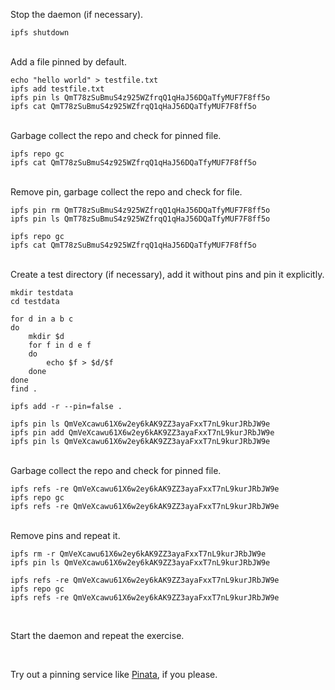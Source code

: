 Stop the daemon (if necessary).

```
ipfs shutdown
```

<br>
Add a file pinned by default.

```
echo "hello world" > testfile.txt
ipfs add testfile.txt
ipfs pin ls QmT78zSuBmuS4z925WZfrqQ1qHaJ56DQaTfyMUF7F8ff5o
ipfs cat QmT78zSuBmuS4z925WZfrqQ1qHaJ56DQaTfyMUF7F8ff5o
```

<br>
Garbage collect the repo and check for pinned file.

```
ipfs repo gc
ipfs cat QmT78zSuBmuS4z925WZfrqQ1qHaJ56DQaTfyMUF7F8ff5o
```

<br>
Remove pin, garbage collect the repo and check for file.

```
ipfs pin rm QmT78zSuBmuS4z925WZfrqQ1qHaJ56DQaTfyMUF7F8ff5o
ipfs pin ls QmT78zSuBmuS4z925WZfrqQ1qHaJ56DQaTfyMUF7F8ff5o

ipfs repo gc
ipfs cat QmT78zSuBmuS4z925WZfrqQ1qHaJ56DQaTfyMUF7F8ff5o
```


<br>
Create a test directory (if necessary), add it without pins and pin it explicitly.

```
mkdir testdata
cd testdata

for d in a b c
do
    mkdir $d
    for f in d e f
    do
        echo $f > $d/$f
    done
done
find .

ipfs add -r --pin=false .

ipfs pin ls QmVeXcawu61X6w2ey6kAK9ZZ3ayaFxxT7nL9kurJRbJW9e
ipfs pin add QmVeXcawu61X6w2ey6kAK9ZZ3ayaFxxT7nL9kurJRbJW9e
ipfs pin ls QmVeXcawu61X6w2ey6kAK9ZZ3ayaFxxT7nL9kurJRbJW9e
```

<br>
Garbage collect the repo and check for pinned file.

```
ipfs refs -re QmVeXcawu61X6w2ey6kAK9ZZ3ayaFxxT7nL9kurJRbJW9e
ipfs repo gc
ipfs refs -re QmVeXcawu61X6w2ey6kAK9ZZ3ayaFxxT7nL9kurJRbJW9e
```

<br>
Remove pins and repeat it.

```
ipfs rm -r QmVeXcawu61X6w2ey6kAK9ZZ3ayaFxxT7nL9kurJRbJW9e
ipfs pin ls QmVeXcawu61X6w2ey6kAK9ZZ3ayaFxxT7nL9kurJRbJW9e

ipfs refs -re QmVeXcawu61X6w2ey6kAK9ZZ3ayaFxxT7nL9kurJRbJW9e
ipfs repo gc
ipfs refs -re QmVeXcawu61X6w2ey6kAK9ZZ3ayaFxxT7nL9kurJRbJW9e
```

<br>

Start the daemon and repeat the exercise.

<br>

Try out a pinning service like [Pinata](https://pinata.cloud/), if you please.
